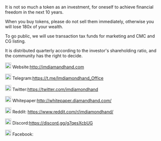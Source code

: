 It is not so much a token as an investment, for oneself to achieve financial freedom in the next 10 years.

When you buy tokens, please do not sell them immediately, otherwise you will lose 180x of your wealth.

To go public, we will use transaction tax funds for marketing and CMC and CG listing.

It is distributed quarterly according to the investor's shareholding ratio, and the community has the right to decide.

<img src="https://img.icons8.com/material-rounded/50/000000/domain--v2.png" width="20px"/> Website:http://imdiamandhand.com

<img src="https://img.icons8.com/material-rounded/24/000000/telegram-app.png"  width="20px"/> Telegram:https://t.me/Imdiamondhand_Office

<img src="https://img.icons8.com/ios/50/000000/twitter--v3.png"  width="20px"/> Twitter:https://twitter.com/imdiamondhand

<img src="https://img.icons8.com/material-outlined/24/000000/book.png"   width="20px"/> Whitepaper:http://whitepaper.diamandhand.com/

 <img src="https://img.icons8.com/external-tal-revivo-color-tal-revivo/24/000000/external-reddit-gives-you-the-best-of-the-internet-in-one-place-logo-color-tal-revivo.png"   width="20px"/> Reddit: https://www.reddit.com/r/imdiamondhand/
 
 <img src="https://img.icons8.com/ios/50/000000/discord-logo--v1.png" width="20px"/> Discord:https://discord.gg/g7qesXcbUG
 
<img src="https://img.icons8.com/ios-glyphs/30/000000/facebook-new.png"  width="20px"/> Facebook:

